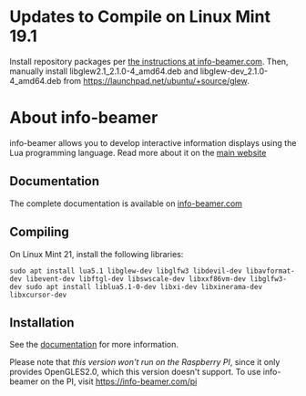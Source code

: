 Updates to Compile on Linux Mint 19.1
=====================================
Install repository packages per [the instructions at info-beamer.com](https://info-beamer.com/doc/info-beamer#opensourceversion). Then, manually install libglew2.1_2.1.0-4_amd64.deb and libglew-dev_2.1.0-4_amd64.deb from https://launchpad.net/ubuntu/+source/glew.


About info-beamer
=================

info-beamer allows you to develop interactive information displays using
the Lua programming language. Read more about it on the [main website](http://info-beamer.org/)

Documentation
-------------

The complete documentation is available on [info-beamer.com](https://info-beamer.com/doc/info-beamer)

Compiling
---------
On Linux Mint 21, install the following libraries:

```
sudo apt install lua5.1 libglew-dev libglfw3 libdevil-dev libavformat-dev libevent-dev libftgl-dev libswscale-dev libxxf86vm-dev libglfw3-dev sudo apt install liblua5.1-0-dev libxi-dev libxinerama-dev libxcursor-dev
```

Installation
------------

See the [documentation](https://info-beamer.com/doc/info-beamer#installing-info-beamer) for more information.

Please note that *this version won't run on the Raspberry PI*, since it only provides OpenGLES2.0, which this
version doesn't support. To use info-beamer on the PI, visit https://info-beamer.com/pi
